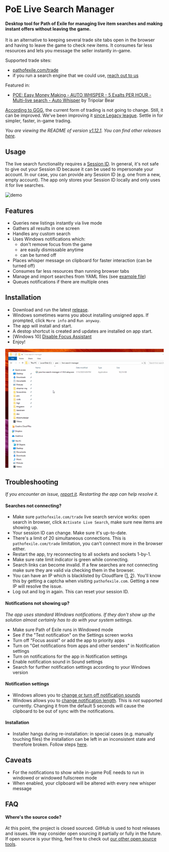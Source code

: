 # PoE Live Search Manager

#### Desktop tool for Path of Exile for managing live item searches and making instant offers without leaving the game.

It is an alternative to keeping several trade site tabs open in the browser and having to leave the game to check new items. It consumes far less resources and lets you message the seller instantly in-game.

Supported trade sites:
- [pathofexile.com/trade](https://www.pathofexile.com/trade/search/)
- if you run a search engine that we could use, [reach out to us](mailto:git.thisismydesign@gmail.com)

Featured in:
- [POE: Easy Money Making - AUTO WHISPER - 5 Exalts PER HOUR - Multi-live search - Auto Whisper](https://youtu.be/dBqJ8-N5Ygs?t=1903) by Tripolar Bear

[According to GGG](https://www.poe-vault.com/news/2019/05/03/improvements-to-trading-in-path-of-exile-on-pc-are-they-coming), the current form of trading is not going to change. Still, it can be improved. We've been improving it [since Legacy league](/../../releases/tag/v0.1.0). Settle in for simpler, faster, in-game trading.

*You are viewing the README of version [v1.12.1](/../../releases/tag/v1.12.1). You can find other releases [here](/../../releases).*

## Usage

The live search functionality requires a [Session ID](https://github.com/Stickymaddness/Procurement/wiki/SessionID). In general, it's not safe to give out your Session ID because it can be used to impersonate your account. In our case, you can provide any Session ID (e.g. one from a new, empty account). The app only stores your Session ID locally and only uses it for live searches.

![demo](demo.gif)

## Features

- Queries new listings instantly via live mode
- Gathers all results in one screen
- Handles any custom search
- Uses Windows notifications which:
  - don't remove focus from the game
  - are easily dismissable anytime
  - can be turned off
- Places whisper message on clipboard for faster interaction (can be turned off)
- Consumes far less resources than running browser tabs
- Manage and import searches from YAML files (see [example file](example-import-input.yml))
- Queues notifications if there are multiple ones

## Installation

- Download and run the latest [release](/../../releases).
- Windows sometimes warns you about installing unsigned apps. If prompted, click `More info` and `Run anyway`.
- The app will install and start.
- A destop shortcut is created and updates are installed on app start.
- [Windows 10] [Disable Focus Assistant](https://www.howtogeek.com/fyi/windows-10s-next-update-will-hide-notifications-while-you-watch-videos/)
- Enjoy!

![install](install.gif)

## Troubleshooting

*If you encounter an issue, [report it](/../../issues/new/choose). Restarting the app can help resolve it.*

#### Searches not connecting?

- Make sure `pathofexile.com/trade` live search service works: open search in browser, click `Activate Live Search`, make sure new items are showing up.
- Your session ID can change. Make sure it's up-to-date.
- There's a limit of 20 simultaneous connections. This is `pathofexile.com/trade` limitation, you can't connect more in the browser either.
- Restart the app, try reconnecting to all sockets and sockets 1-by-1.
- Make sure rate limit indicator is green while connecting.
- Search links can become invalid. If a few searches are not connecting make sure they are valid via checking them in the browser.
- You can have an IP which is blacklisted by Cloudflare ([1](https://www.reddit.com/r/pathofexile/comments/aw2p9j/trying_to_visit_pathofexilecom_and_i_get_this/), [2](https://www.reddit.com/r/pathofexile/comments/awscxe/anyone_issues_with_poe_website_captcha/)). You'll know this by getting a captcha when visiting `pathofexile.com`. Getting a new IP will resolve the issue.
- Log out and log in again. This can reset your session ID.

#### Notifications not showing up?

*The app uses standard Windows notifications. If they don't show up the solution almost certainly has to do with your system settings.*

- Make sure Path of Exile runs in Windowed mode
- See if the "Test notification" on the Settings screen works
- Turn off "Focus assist" or add the app to priority apps
- Turn on "Get notifications from apps and other senders" in Notification settings
- Turn on notifications for the app in Notification settings
- Enable notification sound in Sound settings
- Search for further notification settings according to your Windows version

#### Notification settings

- Windows allows you to [change or turn off notification sounds](https://www.google.com/search?q=windows+notification+sound)
- Windows allows you to [change notification length](https://www.google.com/search?q=windows+notification+length). This is _not_ supported currently. Changing it from the default 5 seconds will cause the clipboard to be out of sync with the notifications.

#### Installation

- Installer hangs during re-installation: in special cases (e.g. manually touching files) the installation can be left in an inconsistent state and therefore broken. Follow steps [here](/../../issues/53#issuecomment-537375953).

## Caveats

- For the notifications to show while in-game PoE needs to run in windowed or windowed fullscreen mode
- When enabled, your clipboard will be altered with every new whisper message

## FAQ

#### Where's the source code?

At this point, the project is closed sourced. GitHub is used to host releases and issues. We may consider open sourcing it partially or fully in the future. If open source is your thing, feel free to check out [our other open source tools](https://github.com/5k-mirrors).
